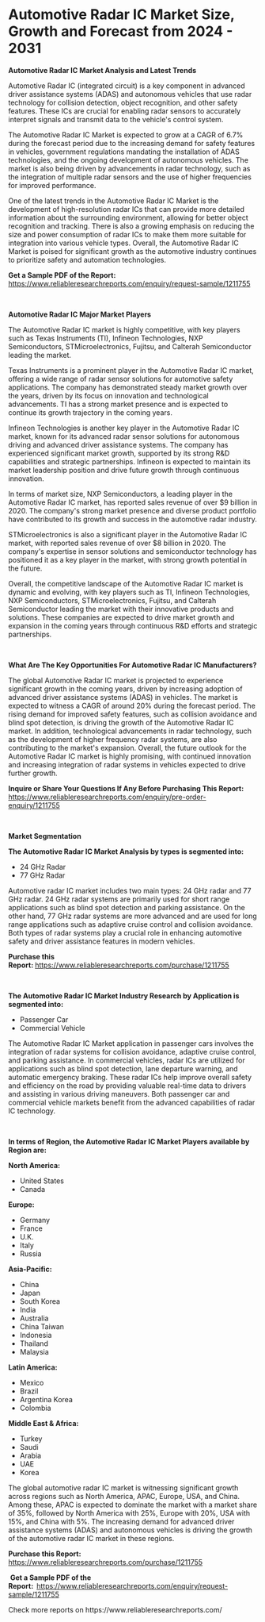 <p><h1>Automotive Radar IC Market Size, Growth and Forecast from 2024 - 2031</h1></p><p><strong>Automotive Radar IC Market Analysis and Latest Trends</strong></p>
<p><p>Automotive Radar IC (integrated circuit) is a key component in advanced driver assistance systems (ADAS) and autonomous vehicles that use radar technology for collision detection, object recognition, and other safety features. These ICs are crucial for enabling radar sensors to accurately interpret signals and transmit data to the vehicle's control system.</p><p>The Automotive Radar IC Market is expected to grow at a CAGR of 6.7% during the forecast period due to the increasing demand for safety features in vehicles, government regulations mandating the installation of ADAS technologies, and the ongoing development of autonomous vehicles. The market is also being driven by advancements in radar technology, such as the integration of multiple radar sensors and the use of higher frequencies for improved performance.</p><p>One of the latest trends in the Automotive Radar IC Market is the development of high-resolution radar ICs that can provide more detailed information about the surrounding environment, allowing for better object recognition and tracking. There is also a growing emphasis on reducing the size and power consumption of radar ICs to make them more suitable for integration into various vehicle types. Overall, the Automotive Radar IC Market is poised for significant growth as the automotive industry continues to prioritize safety and automation technologies.</p></p>
<p><strong>Get a Sample PDF of the Report:&nbsp;</strong> <a href="https://www.reliableresearchreports.com/enquiry/request-sample/1211755">https://www.reliableresearchreports.com/enquiry/request-sample/1211755</a></p>
<p>&nbsp;</p>
<p><strong>Automotive Radar IC Major Market Players</strong></p>
<p><p>The Automotive Radar IC market is highly competitive, with key players such as Texas Instruments (TI), Infineon Technologies, NXP Semiconductors, STMicroelectronics, Fujitsu, and Calterah Semiconductor leading the market.</p><p>Texas Instruments is a prominent player in the Automotive Radar IC market, offering a wide range of radar sensor solutions for automotive safety applications. The company has demonstrated steady market growth over the years, driven by its focus on innovation and technological advancements. TI has a strong market presence and is expected to continue its growth trajectory in the coming years.</p><p>Infineon Technologies is another key player in the Automotive Radar IC market, known for its advanced radar sensor solutions for autonomous driving and advanced driver assistance systems. The company has experienced significant market growth, supported by its strong R&D capabilities and strategic partnerships. Infineon is expected to maintain its market leadership position and drive future growth through continuous innovation.</p><p>In terms of market size, NXP Semiconductors, a leading player in the Automotive Radar IC market, has reported sales revenue of over $9 billion in 2020. The company's strong market presence and diverse product portfolio have contributed to its growth and success in the automotive radar industry.</p><p>STMicroelectronics is also a significant player in the Automotive Radar IC market, with reported sales revenue of over $8 billion in 2020. The company's expertise in sensor solutions and semiconductor technology has positioned it as a key player in the market, with strong growth potential in the future.</p><p>Overall, the competitive landscape of the Automotive Radar IC market is dynamic and evolving, with key players such as TI, Infineon Technologies, NXP Semiconductors, STMicroelectronics, Fujitsu, and Calterah Semiconductor leading the market with their innovative products and solutions. These companies are expected to drive market growth and expansion in the coming years through continuous R&D efforts and strategic partnerships.</p></p>
<p>&nbsp;</p>
<p><strong>What Are The Key Opportunities For Automotive Radar IC Manufacturers?</strong></p>
<p><p>The global Automotive Radar IC market is projected to experience significant growth in the coming years, driven by increasing adoption of advanced driver assistance systems (ADAS) in vehicles. The market is expected to witness a CAGR of around 20% during the forecast period. The rising demand for improved safety features, such as collision avoidance and blind spot detection, is driving the growth of the Automotive Radar IC market. In addition, technological advancements in radar technology, such as the development of higher frequency radar systems, are also contributing to the market's expansion. Overall, the future outlook for the Automotive Radar IC market is highly promising, with continued innovation and increasing integration of radar systems in vehicles expected to drive further growth.</p></p>
<p><strong>Inquire or Share Your Questions If Any Before Purchasing This Report:</strong> <a href="https://www.reliableresearchreports.com/enquiry/pre-order-enquiry/1211755">https://www.reliableresearchreports.com/enquiry/pre-order-enquiry/1211755</a></p>
<p>&nbsp;</p>
<p><strong>Market Segmentation</strong></p>
<p><strong>The Automotive Radar IC Market Analysis by types is segmented into:</strong></p>
<p><ul><li>24 GHz Radar</li><li>77 GHz Radar</li></ul></p>
<p><p>Automotive radar IC market includes two main types: 24 GHz radar and 77 GHz radar. 24 GHz radar systems are primarily used for short range applications such as blind spot detection and parking assistance. On the other hand, 77 GHz radar systems are more advanced and are used for long range applications such as adaptive cruise control and collision avoidance. Both types of radar systems play a crucial role in enhancing automotive safety and driver assistance features in modern vehicles.</p></p>
<p><strong>Purchase this Report:&nbsp;</strong><a href="https://www.reliableresearchreports.com/purchase/1211755">https://www.reliableresearchreports.com/purchase/1211755</a></p>
<p>&nbsp;</p>
<p><strong>The Automotive Radar IC Market Industry Research by Application is segmented into:</strong></p>
<p><ul><li>Passenger Car</li><li>Commercial Vehicle</li></ul></p>
<p><p>The Automotive Radar IC Market application in passenger cars involves the integration of radar systems for collision avoidance, adaptive cruise control, and parking assistance. In commercial vehicles, radar ICs are utilized for applications such as blind spot detection, lane departure warning, and automatic emergency braking. These radar ICs help improve overall safety and efficiency on the road by providing valuable real-time data to drivers and assisting in various driving maneuvers. Both passenger car and commercial vehicle markets benefit from the advanced capabilities of radar IC technology.</p></p>
<p>&nbsp;</p>
<p><strong>In terms of Region, the Automotive Radar IC Market Players available by Region are:</strong></p>
<p>
    <p> <strong> North America: </strong>
        <ul>
            <li>United States</li>
            <li>Canada</li>
        </ul>
        </p> 
    <p> <strong> Europe: </strong>
        <ul>
            <li>Germany</li>
            <li>France</li>
            <li>U.K.</li>
            <li>Italy</li>
            <li>Russia</li>
        </ul>
        </p> 
    <p> <strong> Asia-Pacific: </strong>
        <ul>
            <li>China</li>
            <li>Japan</li>
            <li>South Korea</li>
            <li>India</li>
            <li>Australia</li>
            <li>China Taiwan</li>
            <li>Indonesia</li>
            <li>Thailand</li>
            <li>Malaysia</li>
        </ul>
        </p> 
    <p> <strong> Latin America: </strong>
        <ul>
            <li>Mexico</li>
            <li>Brazil</li>
            <li>Argentina Korea</li>
            <li>Colombia</li>
        </ul>
        </p> 
    <p> <strong> Middle East & Africa: </strong>
        <ul>
            <li>Turkey</li>
            <li>Saudi</li>
            <li>Arabia</li>
            <li>UAE</li>
            <li>Korea</li>
        </ul>
    </p>
    </p>
<p><p>The global automotive radar IC market is witnessing significant growth across regions such as North America, APAC, Europe, USA, and China. Among these, APAC is expected to dominate the market with a market share of 35%, followed by North America with 25%, Europe with 20%, USA with 15%, and China with 5%. The increasing demand for advanced driver assistance systems (ADAS) and autonomous vehicles is driving the growth of the automotive radar IC market in these regions.</p></p>
<p><strong>Purchase this Report: </strong><a href="https://www.reliableresearchreports.com/purchase/1211755">https://www.reliableresearchreports.com/purchase/1211755</a></p>
<p>&nbsp;<strong>Get a Sample PDF of the Report:&nbsp;&nbsp;</strong><a href="https://www.reliableresearchreports.com/enquiry/request-sample/1211755">https://www.reliableresearchreports.com/enquiry/request-sample/1211755</a></p>
<p><strong></strong></p>
<p>Check more reports on https://www.reliableresearchreports.com/</p>